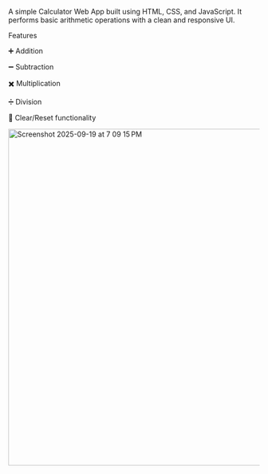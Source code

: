 A simple Calculator Web App built using HTML, CSS, and JavaScript. It performs basic arithmetic operations with a clean and responsive UI.

Features

➕ Addition

➖ Subtraction

✖️ Multiplication

➗ Division

🔄 Clear/Reset functionality

<img width="908" height="675" alt="Screenshot 2025-09-19 at 7 09 15 PM" src="https://github.com/user-attachments/assets/6fb73a6d-4dca-420e-aa2a-3430ffb77a78" />
